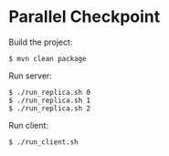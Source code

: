 # Parallel Checkpoint

Build the project:
```
$ mvn clean package
```

Run server:
```
$ ./run_replica.sh 0
$ ./run_replica.sh 1
$ ./run_replica.sh 2
```

Run client:
```
$ ./run_client.sh
```
